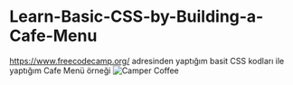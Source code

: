 # Learn-Basic-CSS-by-Building-a-Cafe-Menu
https://www.freecodecamp.org/ adresinden yaptığım basit CSS kodları ile yaptığım Cafe Menü örneği
![Camper Coffee](https://user-images.githubusercontent.com/45753737/168394888-93894f75-5e18-4016-a0b3-53f01c724d98.png)
